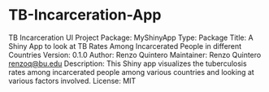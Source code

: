 # TB-Incarceration-App
TB Incarceration UI Project
Package: MyShinyApp
Type: Package
Title: A Shiny App to look at TB Rates Among Incarcerated People in different Countries
Version: 0.1.0
Author: Renzo Quintero
Maintainer: Renzo Quintero <renzoq@bu.edu>
Description: This Shiny app visualizes the tuberculosis rates among incarcerated people among various countries and looking at various factors involved. 
License: MIT
